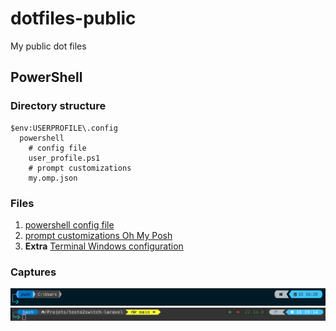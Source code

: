 # dotfiles-public
My public dot files
## PowerShell
### Directory structure
```
$env:USERPROFILE\.config
  powershell
    # config file
    user_profile.ps1
    # prompt customizations
    my.omp.json
```
### Files
1. [powershell config file](powershell/user_profile.ps1)
2. [prompt customizations Oh My Posh](powershell/jaradard.omp.json)
3. **Extra** [Terminal Windows configuration](powershell/settings.json)
### Captures
![jaradard.omp.json](.img/1-jaradard.omp.json.png)  
![jaradard.omp.json](.img/2-jaradard.omp.json.png)
